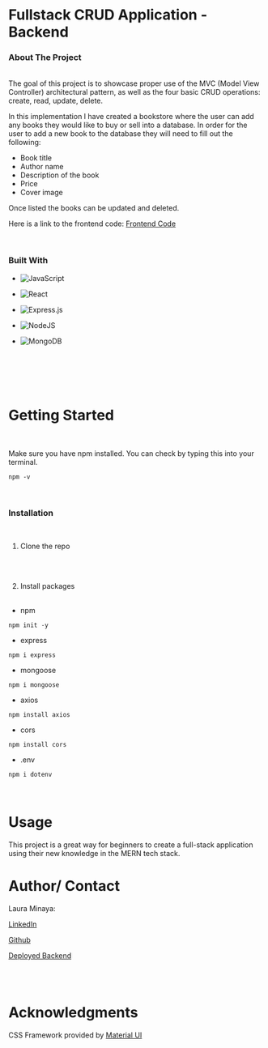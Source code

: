 # Fullstack CRUD Application - Backend
 
### About The Project
&nbsp;  
The goal of this project is to showcase proper use of the MVC (Model View Controller) architectural pattern, as well as the four basic CRUD operations: create, read, update, delete. 

In this implementation I have created a bookstore where the user can add any books they would like to buy or sell into a database. In order for the user to add a new book to the database they will need to fill out the following:

- Book title
- Author name
- Description of the book
- Price
- Cover image

Once listed the books can be updated and deleted. 

Here is a link to the frontend code:
[Frontend Code](https://github.com/lminaya0110/bookstore-frontend)

&nbsp;  
### Built With
* ![JavaScript](https://img.shields.io/badge/javascript-%23323330.svg?style=for-the-badge&logo=javascript&logoColor=%23F7DF1E)

* ![React](https://img.shields.io/badge/react-%2320232a.svg?style=for-the-badge&logo=react&logoColor=%2361DAFB)

* ![Express.js](https://img.shields.io/badge/express.js-%23404d59.svg?style=for-the-badge&logo=express&logoColor=%2361DAFB)

* ![NodeJS](https://img.shields.io/badge/node.js-6DA55F?style=for-the-badge&logo=node.js&logoColor=white)

* ![MongoDB](https://img.shields.io/badge/MongoDB-%234ea94b.svg?style=for-the-badge&logo=mongodb&logoColor=white)

&nbsp;  
&nbsp;  
&nbsp;  
&nbsp;  

# Getting Started
&nbsp;  

Make sure you have npm installed. You can check by typing this into your terminal.  
```
npm -v
```
&nbsp;  

### Installation
&nbsp;  

1. Clone the repo  
&nbsp;  

&nbsp;  

2. Install packages  
&nbsp;  


* npm
```
npm init -y
```  

* express 
```
npm i express
```  

* mongoose
```
npm i mongoose
```

* axios
```
npm install axios
```

* cors
```
npm install cors
```

* .env
```
npm i dotenv
```


&nbsp;  

# Usage  

This project is a great way for beginners to create a full-stack application using their new knowledge in the MERN tech stack. 
&nbsp;  

# Author/ Contact

Laura Minaya: 

[LinkedIn](https://www.linkedin.com/in/laura-minaya-b1a853223/)

[Github](https://github.com/lminaya0110)  
 
[Deployed Backend](https://book-store-mern-crud.herokuapp.com/books)
&nbsp;  
&nbsp;  

&nbsp;  

# Acknowledgments 

CSS Framework provided by [Material UI](https://mui.com/)
&nbsp;  
&nbsp;  
&nbsp;  
&nbsp;  
